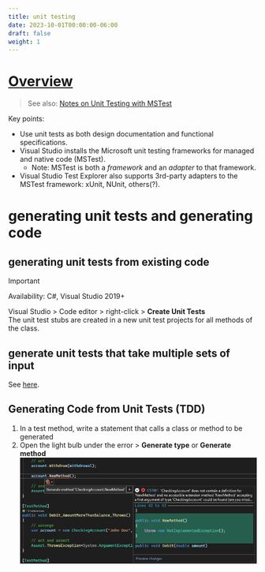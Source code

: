 ```yaml
---
title: unit testing
date: 2023-10-01T00:00:00-06:00
draft: false
weight: 1
---
```


# [Overview](https://learn.microsoft.com/en-us/visualstudio/test/unit-test-basics?view=vs-2022)  
> See also: [Notes on Unit Testing with MSTest](../../../../_net/testing/unit-testing/unit-testing-with-mstest)  

Key points:
* Use unit tests as both design documentation and functional specifications.
* Visual Studio installs the Microsoft unit testing frameworks for managed and native code (MSTest).
  * Note: MSTest is both a *framework* and an *adapter* to that framework.
* Visual Studio Test Explorer also supports 3rd-party adapters to the MSTest framework: xUnit, NUnit, others(?).

# generating unit tests and generating code
## generating unit tests from existing code
> [!IMPORTANT]
> Availability: C#, Visual Studio 2019+

Visual Studio > Code editor > right-click > **Create Unit Tests**  
The unit test stubs are created in a new unit test projects for all methods of the class.

## generate unit tests that take multiple sets of input
See [here](https://learn.microsoft.com/en-us/visualstudio/test/how-to-create-a-data-driven-unit-test?view=vs-2022).

## Generating Code from Unit Tests (TDD)
1. In a test method, write a statement that calls a class or method to be generated
2. Open the light bulb under the error > **Generate type** or **Generate method**  
![A screenshot demonstrating the above steps](tdd.png)
